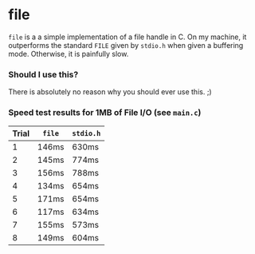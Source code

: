 # file

`file` is a a simple implementation of a file handle in C. On my machine, it outperforms the standard `FILE` given by `stdio.h` when given a buffering mode. Otherwise, it is painfully slow.

### Should I use this?

There is absolutely no reason why you should ever use this. ;)

### Speed test results for 1MB of File I/O (see `main.c`)

Trial | `file` | `stdio.h`
----- | ------ | ---------
1     | 146ms    | 630ms
2     | 145ms    | 774ms
3     | 156ms    | 788ms
4     | 134ms    | 654ms
5     | 171ms    | 654ms
6     | 117ms    | 634ms
7     | 155ms    | 573ms
8     | 149ms    | 604ms
